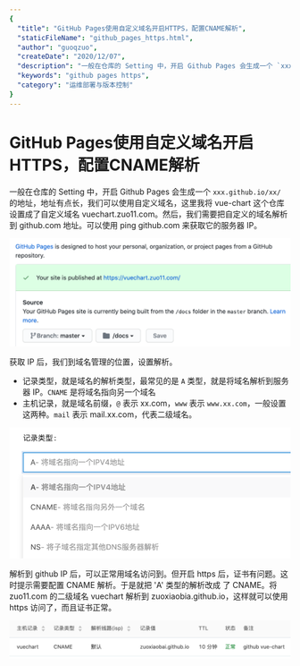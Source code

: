 ```yaml
---
{
  "title": "GitHub Pages使用自定义域名开启HTTPS，配置CNAME解析",
  "staticFileName": "github_pages_https.html",
  "author": "guoqzuo",
  "createDate": "2020/12/07",
  "description": "一般在仓库的 Setting 中，开启 Github Pages 会生成一个 `xxx.github.io/xx/` 的地址，地址有点长，我们可以使用自定义域名，这里我将 vue-chart 这个仓库设置成了自定义域名 vuechart.zuo11.com。然后，我们需要把自定义的域名解析到 github.com 地址。可以使用 ping github.com 来获取它的服务器 IP。",
  "keywords": "github pages https",
  "category": "运维部署与版本控制"
}
---
```

# GitHub Pages使用自定义域名开启HTTPS，配置CNAME解析
一般在仓库的 Setting 中，开启 Github Pages 会生成一个 `xxx.github.io/xx/` 的地址，地址有点长，我们可以使用自定义域名，这里我将 vue-chart 这个仓库设置成了自定义域名 vuechart.zuo11.com。然后，我们需要把自定义的域名解析到 github.com 地址。可以使用 ping github.com 来获取它的服务器 IP。

![github_custom_domain.png](../../../images/blog/git/github_custom_domain.png)

获取 IP 后，我们到域名管理的位置，设置解析。
- 记录类型，就是域名的解析类型，最常见的是 `A` 类型，就是将域名解析到服务器 IP。`CNAME` 是将域名指向另一个域名
- 主机记录，就是域名前缀，`@` 表示 xx.com，`www` 表示 `www.xx.com`，一般设置这两种。`mail` 表示 mail.xx.com，代表二级域名。

![github_custom_domain_2.png](../../../images/blog/git/github_custom_domain_2.png)

解析到 github IP 后，可以正常用域名访问到。但开启 https 后，证书有问题。这时提示需要配置 CNAME 解析。于是就把 'A' 类型的解析改成 了 CNAME。将 zuo11.com 的二级域名 vuechart 解析到 zuoxiaobia.github.io，这样就可以使用 https 访问了，而且证书正常。

![github_custom_domain_3.png](../../../images/blog/git/github_custom_domain_3.png)
